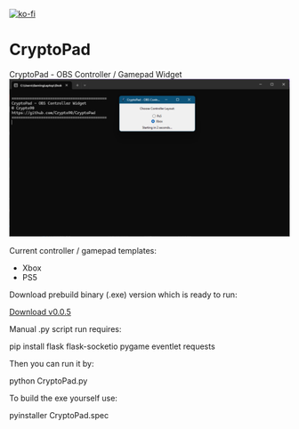 [![ko-fi](https://ko-fi.com/img/githubbutton_sm.svg)](https://ko-fi.com/K3K314GUP)
# CryptoPad
CryptoPad - OBS Controller / Gamepad Widget
![til](./preview.png)

Current controller / gamepad templates:
- Xbox
- PS5

Download prebuild binary (.exe) version which is ready to run:

[Download v0.0.5](https://github.com/Crypto90/CryptoPad/releases/download/0.0.5/CryptoPad_0.0.5.zip)

Manual .py script run requires:

pip install flask flask-socketio pygame eventlet requests

Then you can run it by:

python CryptoPad.py


To build the exe yourself use:

pyinstaller CryptoPad.spec


